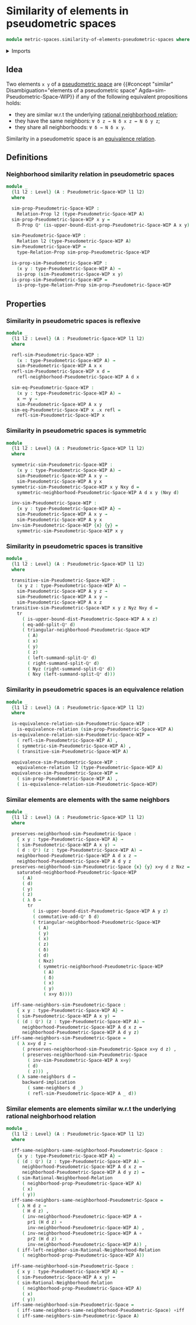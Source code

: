 # Similarity of elements in pseudometric spaces

```agda
module metric-spaces.similarity-of-elements-pseudometric-spaces where
```

<details><summary>Imports</summary>

```agda
open import elementary-number-theory.positive-rational-numbers

open import foundation.binary-relations
open import foundation.dependent-pair-types
open import foundation.equivalence-relations
open import foundation.function-types
open import foundation.identity-types
open import foundation.logical-equivalences
open import foundation.propositions
open import foundation.transport-along-identifications
open import foundation.universe-levels

open import metric-spaces.pseudometric-spaces-WIP
open import metric-spaces.rational-neighborhoods
```

</details>

## Idea

Two elements `x y` of a
[pseudometric space](metric-spaces.pseudometric-spaces-WIP.md) are
{{#concept "similar" Disambiguation="elements of a pseudometric space" Agda=sim-Pseudometric-Space-WIP}}
if any of the following equivalent propositions holds:

- they are similar w.r.t the underlying
  [rational neighborhood relation](metric-spaces.rational-neighborhoods.md);
- they have the same neighbors: `∀ δ z → N δ x z ↔ N δ y z`;
- they share all neighborhoods: `∀ δ → N δ x y`.

Similarity in a pseudometric space is an
[equivalence relation](foundation.equivalence-relations.md).

## Definitions

### Neighborhood similarity relation in pseudometric spaces

```agda
module _
  {l1 l2 : Level} (A : Pseudometric-Space-WIP l1 l2)
  where

  sim-prop-Pseudometric-Space-WIP :
    Relation-Prop l2 (type-Pseudometric-Space-WIP A)
  sim-prop-Pseudometric-Space-WIP x y =
    Π-Prop ℚ⁺ (is-upper-bound-dist-prop-Pseudometric-Space-WIP A x y)

  sim-Pseudometric-Space-WIP :
    Relation l2 (type-Pseudometric-Space-WIP A)
  sim-Pseudometric-Space-WIP =
    type-Relation-Prop sim-prop-Pseudometric-Space-WIP

  is-prop-sim-Pseudometric-Space-WIP :
    (x y : type-Pseudometric-Space-WIP A) →
    is-prop (sim-Pseudometric-Space-WIP x y)
  is-prop-sim-Pseudometric-Space-WIP =
    is-prop-type-Relation-Prop sim-prop-Pseudometric-Space-WIP
```

## Properties

### Similarity in pseudometric spaces is reflexive

```agda
module _
  {l1 l2 : Level} (A : Pseudometric-Space-WIP l1 l2)
  where

  refl-sim-Pseudometric-Space-WIP :
    (x : type-Pseudometric-Space-WIP A) →
    sim-Pseudometric-Space-WIP A x x
  refl-sim-Pseudometric-Space-WIP x d =
    refl-neighborhood-Pseudometric-Space-WIP A d x

  sim-eq-Pseudometric-Space-WIP :
    (x y : type-Pseudometric-Space-WIP A) →
    x ＝ y →
    sim-Pseudometric-Space-WIP A x y
  sim-eq-Pseudometric-Space-WIP x .x refl =
    refl-sim-Pseudometric-Space-WIP x
```

### Similarity in pseudometric spaces is symmetric

```agda
module _
  {l1 l2 : Level} (A : Pseudometric-Space-WIP l1 l2)
  where

  symmetric-sim-Pseudometric-Space-WIP :
    (x y : type-Pseudometric-Space-WIP A) →
    sim-Pseudometric-Space-WIP A x y →
    sim-Pseudometric-Space-WIP A y x
  symmetric-sim-Pseudometric-Space-WIP x y Nxy d =
    symmetric-neighborhood-Pseudometric-Space-WIP A d x y (Nxy d)

  inv-sim-Pseudometric-Space-WIP :
    {x y : type-Pseudometric-Space-WIP A} →
    sim-Pseudometric-Space-WIP A x y →
    sim-Pseudometric-Space-WIP A y x
  inv-sim-Pseudometric-Space-WIP {x} {y} =
    symmetric-sim-Pseudometric-Space-WIP x y
```

### Similarity in pseudometric spaces is transitive

```agda
module _
  {l1 l2 : Level} (A : Pseudometric-Space-WIP l1 l2)
  where

  transitive-sim-Pseudometric-Space-WIP :
    (x y z : type-Pseudometric-Space-WIP A) →
    sim-Pseudometric-Space-WIP A y z →
    sim-Pseudometric-Space-WIP A x y →
    sim-Pseudometric-Space-WIP A x z
  transitive-sim-Pseudometric-Space-WIP x y z Nyz Nxy d =
    tr
      ( is-upper-bound-dist-Pseudometric-Space-WIP A x z)
      ( eq-add-split-ℚ⁺ d)
      ( triangular-neighborhood-Pseudometric-Space-WIP
        ( A)
        ( x)
        ( y)
        ( z)
        ( left-summand-split-ℚ⁺ d)
        ( right-summand-split-ℚ⁺ d)
        ( Nyz (right-summand-split-ℚ⁺ d))
        ( Nxy (left-summand-split-ℚ⁺ d)))
```

### Similarity in pseudometric spaces is an equivalence relation

```agda
module _
  {l1 l2 : Level} (A : Pseudometric-Space-WIP l1 l2)
  where

  is-equivalence-relation-sim-Pseudometric-Space-WIP :
    is-equivalence-relation (sim-prop-Pseudometric-Space-WIP A)
  is-equivalence-relation-sim-Pseudometric-Space-WIP =
    ( refl-sim-Pseudometric-Space-WIP A) ,
    ( symmetric-sim-Pseudometric-Space-WIP A) ,
    ( transitive-sim-Pseudometric-Space-WIP A)

  equivalence-sim-Pseudometric-Space-WIP :
    equivalence-relation l2 (type-Pseudometric-Space-WIP A)
  equivalence-sim-Pseudometric-Space-WIP =
    ( sim-prop-Pseudometric-Space-WIP A) ,
    ( is-equivalence-relation-sim-Pseudometric-Space-WIP)
```

### Similar elements are elements with the same neighbors

```agda
module _
  {l1 l2 : Level} (A : Pseudometric-Space-WIP l1 l2)
  where

  preserves-neighborhood-sim-Pseudometric-Space :
    { x y : type-Pseudometric-Space-WIP A} →
    ( sim-Pseudometric-Space-WIP A x y) →
    ( d : ℚ⁺) (z : type-Pseudometric-Space-WIP A) →
    neighborhood-Pseudometric-Space-WIP A d x z →
    neighborhood-Pseudometric-Space-WIP A d y z
  preserves-neighborhood-sim-Pseudometric-Space {x} {y} x≍y d z Nxz =
    saturated-neighborhood-Pseudometric-Space-WIP
      ( A)
      ( d)
      ( y)
      ( z)
      ( λ δ →
        tr
          ( is-upper-bound-dist-Pseudometric-Space-WIP A y z)
          ( commutative-add-ℚ⁺ δ d)
          ( triangular-neighborhood-Pseudometric-Space-WIP
            ( A)
            ( y)
            ( x)
            ( z)
            ( δ)
            ( d)
            ( Nxz)
            ( symmetric-neighborhood-Pseudometric-Space-WIP
              ( A)
              ( δ)
              ( x)
              ( y)
              ( x≍y δ))))

  iff-same-neighbors-sim-Pseudometric-Space :
    { x y : type-Pseudometric-Space-WIP A} →
    ( sim-Pseudometric-Space-WIP A x y) ↔
    ( (d : ℚ⁺) (z : type-Pseudometric-Space-WIP A) →
      neighborhood-Pseudometric-Space-WIP A d x z ↔
      neighborhood-Pseudometric-Space-WIP A d y z)
  iff-same-neighbors-sim-Pseudometric-Space =
    ( λ x≍y d z →
      ( preserves-neighborhood-sim-Pseudometric-Space x≍y d z) ,
      ( preserves-neighborhood-sim-Pseudometric-Space
        ( inv-sim-Pseudometric-Space-WIP A x≍y)
        ( d)
        ( z))) ,
    ( λ same-neighbors d →
      backward-implication
        ( same-neighbors d _)
        ( refl-sim-Pseudometric-Space-WIP A _ d))
```

### Similar elements are elements similar w.r.t the underlying rational neighborhood relation

```agda
module _
  {l1 l2 : Level} (A : Pseudometric-Space-WIP l1 l2)
  where

  iff-same-neighbors-same-neighborhood-Pseudometric-Space :
    {x y : type-Pseudometric-Space-WIP A} →
    ( (d : ℚ⁺) (z : type-Pseudometric-Space-WIP A) →
      neighborhood-Pseudometric-Space-WIP A d x z ↔
      neighborhood-Pseudometric-Space-WIP A d y z) ↔
    ( sim-Rational-Neighborhood-Relation
      ( neighborhood-prop-Pseudometric-Space-WIP A)
      ( x)
      ( y))
  iff-same-neighbors-same-neighborhood-Pseudometric-Space =
    ( λ H d z →
      ( H d z) ,
      ( inv-neighborhood-Pseudometric-Space-WIP A ∘
        pr1 (H d z) ∘
        inv-neighborhood-Pseudometric-Space-WIP A) ,
      ( inv-neighborhood-Pseudometric-Space-WIP A ∘
        pr2 (H d z) ∘
        inv-neighborhood-Pseudometric-Space-WIP A)) ,
    ( iff-left-neighbor-sim-Rational-Neighborhood-Relation
      ( neighborhood-prop-Pseudometric-Space-WIP A))

  iff-same-neighborhood-sim-Pseudometric-Space :
    { x y : type-Pseudometric-Space-WIP A} →
    ( sim-Pseudometric-Space-WIP A x y) ↔
    ( sim-Rational-Neighborhood-Relation
      ( neighborhood-prop-Pseudometric-Space-WIP A)
      ( x)
      ( y))
  iff-same-neighborhood-sim-Pseudometric-Space =
    ( iff-same-neighbors-same-neighborhood-Pseudometric-Space) ∘iff
    ( iff-same-neighbors-sim-Pseudometric-Space A)
```
